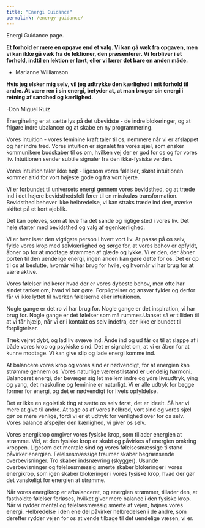 ```yaml
---
title: "Energi Guidance"
permalink: /energy-guidance/
---
```


Energi Guidance page.



**Et forhold er mere en opgave end et valg. Vi kan gå væk fra opgaven, men vi kan ikke gå væk fra de lektioner, den præsenterer. Vi forbliver i et forhold, indtil en lektion er lært, eller vi lærer det bare en anden måde.**

 - Marianne Williamson


**Hvis jeg elsker mig selv, vil jeg udtrykke den kærlighed i mit forhold til andre. At være ren i sin energi, betyder at, at man bruger sin energi i retning af sandhed og kærlighed.**
 
 -Don Miguel Ruiz 
 
Energiheling er at sætte lys på det ubevidste - de indre blokeringer, og at frigøre indre ubalancer og at skabe en ny programmering.
  
Vores intuition - vores feminine kraft taler til os, nemmere når vi er afslappet og har indre fred. Vores intuition er signalet fra vores sjæl, som ønsker kommunikere budskaber til os om, hvilken vej der er god for os og for vores liv. Intuitionen sender subtile signaler fra den ikke-fysiske verden.
  
Vores intuition taler ikke højt - ligesom vores følelser, skønt intuitionen kommer altid for vort højeste gode og fra vort hjerte.
 
Vi er forbundet til universets energi gennem vores bevidsthed, og at træde ind i det højere bevidsthedsfelt fører til en mirakuløs transformation. Bevidsthed behøver ikke helbredelse, vi kan straks træde ind den, mærke skiftet på et kort øjeblik. 

Det kan opleves, som at leve fra det sande og rigtige sted i vores liv. Det hele starter med bevidsthed og valg af egenkærlighed.

Vi er hver især den vigtigste person i hvert vort liv. At passe på os selv, fylde vores krop med selvkærlighed og sørge for, at vores behov er opfyldt, åbner op for at modtage strømmen af glæde og lykke. Vi er den, der åbner porten til den uendelige energi, ingen anden kan gøre dette for os. Det er op til os at beslutte, hvornår vi har brug for hvile, og hvornår vi har brug for at være aktive. 

Vores følelser indikerer hvad der er vores dybeste behov, men ofte har sindet tanker om, hvad vi bør gøre. Forpligtelser og ansvar fylder og derfor får vi ikke lyttet til hverken følelserne eller intuitionen.

Nogle gange er det ro vi har brug for. Nogle gange er det inspiration, vi har brug for. Nogle gange er det følelser som må rummes.Uanset så er tilliden til at vi får hjælp, når vi er i kontakt os selv indefra, der ikke er bundet til forpligtelser. 

Træk vejret dybt, og lad liv svæve ind. Ånde ind og ud får os til at slappe af i både vores krop og psykiske sind. Det er signalet om, at vi er åben for at kunne modtage. Vi kan give slip og lade energi komme ind.

At balancere vores krop og vores sind er nødvendigt, for at energien kan strømme gennem os. Vores naturlige værenstilstand er uendelig harmoni. Balanceret energi, der bevæger sig let mellem indre og ydre livsudtryk, ying og yang, det maskuline og feminine er naturligt. Vi er alle udtryk for begge former for energi, og det er nødvendigt for livets opfyldelse.

Det er ikke en egoistisk ting at sætte os selv først, det er ideelt. Så har vi mere at give til andre. At tage os af vores helbred, vort sind og vores sjæl gør os mere venlige, fordi vi er et udtryk for venlighed over for os selv. Vores balance afspejler den kærlighed, vi giver os selv.

Vores energikrop omgiver vores fysiske krop, som tillader energien at strømme. Vid, at den fysiske krop er skabt og påvirkes af energien omkring kroppen. Ligesom det mentale sind og vores følelsesmæssige tilstand påvirker energien. Følelsesmæssige traumer skaber begrænsende overbevisninger. Tro skaber indsnævring (skygger). Usunde overbevisninger og følelsesmæssig smerte skaber blokeringer i vores energikrop, som igen skaber blokeringer i vores fysiske krop, hvad der gør det vanskeligt for energien at strømme.

Når vores energikrop er afbalanceret, og energien strømmer, tillader den, at fastholdte følelser forløses, hvilket giver mere balance i den fysiske krop. Når vi rydder mental og følelsesmæssig smerte af vejen, højnes vores energi. Helbredelse i den ene del påvirker helbredelsen i de andre, som derefter rydder vejen for os at vende tilbage til det uendelige væsen, vi er.
 
 


